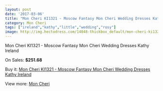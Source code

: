 ```yaml
---
layout: post
date: '2017-03-06'
title: "Mon Cheri KI1321 - Moscow Fantasy Mon Cheri Wedding Dresses Kathy Ireland"
category: Mon Cheri
tags: ["ireland","kathy","little","wedding","rosy"]
image: http://img.hectodress.com/14048-thickbox_default/mon-cheri-ki1321-moscow-fantasy-mon-cheri-wedding-dresses-kathy-ireland.jpg
---
```

Mon Cheri KI1321 - Moscow Fantasy Mon Cheri Wedding Dresses Kathy Ireland

On Sales: **$251.68**
<a href="https://www.hectodress.com/mon-cheri/6829-mon-cheri-ki1321-moscow-fantasy-mon-cheri-wedding-dresses-kathy-ireland.html"><amp-img layout="responsive" width="600" height="600" src="//img.hectodress.com/14048-thickbox_default/mon-cheri-ki1321-moscow-fantasy-mon-cheri-wedding-dresses-kathy-ireland.jpg" alt="Mon Cheri KI1321 - Moscow Fantasy Mon Cheri Wedding Dresses Kathy Ireland 0" /></a>
<a href="https://www.hectodress.com/mon-cheri/6829-mon-cheri-ki1321-moscow-fantasy-mon-cheri-wedding-dresses-kathy-ireland.html"><amp-img layout="responsive" width="600" height="600" src="//img.hectodress.com/14049-thickbox_default/mon-cheri-ki1321-moscow-fantasy-mon-cheri-wedding-dresses-kathy-ireland.jpg" alt="Mon Cheri KI1321 - Moscow Fantasy Mon Cheri Wedding Dresses Kathy Ireland 1" /></a>

Buy it: [Mon Cheri KI1321 - Moscow Fantasy Mon Cheri Wedding Dresses Kathy Ireland](https://www.hectodress.com/mon-cheri/6829-mon-cheri-ki1321-moscow-fantasy-mon-cheri-wedding-dresses-kathy-ireland.html "Mon Cheri KI1321 - Moscow Fantasy Mon Cheri Wedding Dresses Kathy Ireland")

View more: [Mon Cheri](https://www.hectodress.com/118-mon-cheri "Mon Cheri")